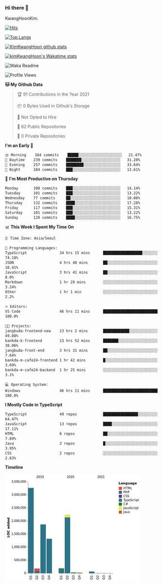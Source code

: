 ### Hi there 👋

KwangHoonKim.

[![Hits](https://hits.seeyoufarm.com/api/count/incr/badge.svg?url=https%3A%2F%2Fgithub.com%2Frhkdgns95)](https://hits.seeyoufarm.com)  

[![Top Langs](https://github-readme-stats.vercel.app/api/top-langs/?username=rhkdgns95&layout=compact)](https://github.com/anuraghazra/github-readme-stats)   

[![KimKwangHoon github stats](https://github-readme-stats.vercel.app/api?username=rhkdgns95&show_icons=true)](https://github.com/anuraghazra/github-readme-stats)  


<!--
**rhkdgns95/rhkdgns95** is a ✨ _special_ ✨ repository because its `README.md` (this file) appears on your GitHub profile.

Here are some ideas to get you started:

- 🔭 I’m currently working on ...
- 🌱 I’m currently learning ...
- 👯 I’m looking to collaborate on ...
- 🤔 I’m looking for help with ...
- 💬 Ask me about ...
- 📫 How to reach me: ...
- 😄 Pronouns: ...
- ⚡ Fun fact: ...
-->


[![kimKwangHoon's Wakatime stats](https://github-readme-stats.vercel.app/api/wakatime?username=rhkdgns95)](https://github.com/anuraghazra/github-readme-stats)


![Waka Readme](https://github.com/rhkdgns95/rhkdgns95/workflows/Waka%20Readme/badge.svg)
<!--START_SECTION:waka-->
![Profile Views](http://img.shields.io/badge/Profile%20Views-7-blue)

**🐱 My Github Data** 

> 🏆 91 Contributions in the Year 2021
 > 
> 📦 0 Bytes Used in Github's Storage 
 > 
> 🚫 Not Opted to Hire
 > 
> 📜 62 Public Repositories 
 > 
> 🔑 0 Private Repositories  
 > 
**I'm an Early 🐤** 

```text
🌞 Morning    164 commits    █████░░░░░░░░░░░░░░░░░░░░   21.47% 
🌆 Daytime    239 commits    ███████░░░░░░░░░░░░░░░░░░   31.28% 
🌃 Evening    257 commits    ████████░░░░░░░░░░░░░░░░░   33.64% 
🌙 Night      104 commits    ███░░░░░░░░░░░░░░░░░░░░░░   13.61%

```
📅 **I'm Most Productive on Thursday** 

```text
Monday       108 commits    ███░░░░░░░░░░░░░░░░░░░░░░   14.14% 
Tuesday      101 commits    ███░░░░░░░░░░░░░░░░░░░░░░   13.22% 
Wednesday    77 commits     ██░░░░░░░░░░░░░░░░░░░░░░░   10.08% 
Thursday     132 commits    ████░░░░░░░░░░░░░░░░░░░░░   17.28% 
Friday       117 commits    ███░░░░░░░░░░░░░░░░░░░░░░   15.31% 
Saturday     101 commits    ███░░░░░░░░░░░░░░░░░░░░░░   13.22% 
Sunday       128 commits    ████░░░░░░░░░░░░░░░░░░░░░   16.75%

```


📊 **This Week I Spent My Time On** 

```text
⌚︎ Time Zone: Asia/Seoul

💬 Programming Languages: 
TypeScript               34 hrs 15 mins      ██████████████████░░░░░░░   74.18% 
JSON                     4 hrs 48 mins       ██░░░░░░░░░░░░░░░░░░░░░░░   10.41% 
JavaScript               3 hrs 41 mins       ██░░░░░░░░░░░░░░░░░░░░░░░   8.0% 
Markdown                 1 hr 29 mins        ░░░░░░░░░░░░░░░░░░░░░░░░░   3.24% 
Other                    1 hr 1 min          ░░░░░░░░░░░░░░░░░░░░░░░░░   2.2%

🔥 Editors: 
VS Code                  46 hrs 11 mins      █████████████████████████   100.0%

🐱‍💻 Projects: 
jangbuda-frontend-new    23 hrs 2 mins       ████████████░░░░░░░░░░░░░   49.88% 
bankda-k-frontend        13 hrs 52 mins      ███████░░░░░░░░░░░░░░░░░░   30.06% 
jangbuda-front-end       3 hrs 31 mins       ██░░░░░░░░░░░░░░░░░░░░░░░   7.64% 
bankda-m-cafe24-frontend 1 hr 42 mins        █░░░░░░░░░░░░░░░░░░░░░░░░   3.69% 
bankda-m-cafe24-backend  1 hr 25 mins        ░░░░░░░░░░░░░░░░░░░░░░░░░   3.1%

💻 Operating System: 
Windows                  46 hrs 11 mins      █████████████████████████   100.0%

```

**I Mostly Code in TypeScript** 

```text
TypeScript               49 repos            ████████████████░░░░░░░░░   64.47% 
JavaScript               13 repos            ████░░░░░░░░░░░░░░░░░░░░░   17.11% 
HTML                     6 repos             ██░░░░░░░░░░░░░░░░░░░░░░░   7.89% 
Java                     3 repos             █░░░░░░░░░░░░░░░░░░░░░░░░   3.95% 
CSS                      2 repos             ░░░░░░░░░░░░░░░░░░░░░░░░░   2.63%

```


**Timeline**

![Chart not found](https://raw.githubusercontent.com/rhkdgns95/rhkdgns95/master/charts/bar_graph.png) 


<!--END_SECTION:waka-->
